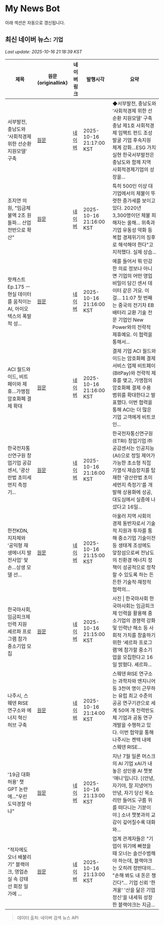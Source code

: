 # My News Bot

아래 섹션은 자동으로 갱신됩니다.

<!-- NEWS:START -->
## 최신 네이버 뉴스: `기업`
_Last update: 2025-10-16 21:18:39 KST_

| 제목 | 원문(originallink) | 네이버 링크 | 발행시각 | 요약 |
|---|---|---|---|---|
| 서부발전, 충남도와 ‘사회적경제 위한 선순환 지원모델’ 구축 | [원문](https://www.busan.com/view/busan/view.php?code=2025101620135542297) | [네이버](https://n.news.naver.com/mnews/article/082/0001349272?sid=101) | 2025-10-16 21:17:00 KST | ◆서부발전, 충남도와 ‘사회적경제 위한 선순환 지원모델’ 구축 충남 제1호 사회적경제 임팩트 펀드 조성 발굴 기업 후속지원 체계 강화…ESG 가치 실현 한국서부발전은 충남도와 함께 지역 사회적경제기업의 성장을... |
| 조지연 의원, "임금체불액 2조 원 돌파… 산업 전반으로 확산" | [원문](https://www.fntoday.co.kr/news/articleView.html?idxno=365779) | [네이버](https://www.fntoday.co.kr/news/articleView.html?idxno=365779) | 2025-10-16 21:16:00 KST | 특히 500인 이상 대기업에서의 체불이 뚜렷한 증가세를 보이고 있다. 2020년 3,300명이던 체불 피해자는 올해... 위축과 기업 유동성 악화 등 복합 경제위기의 징후로 해석해야 한다"고 지적했다. 실제 상습... |
| 팟캐스트 Ep.175 ㅡ 현실 데이터를 움직이는 AI, 아이오텍스의 폭발적 성... | [원문](https://www.tokenpost.kr/news/insights/295067) | [네이버](https://www.tokenpost.kr/news/insights/295067) | 2025-10-16 21:16:00 KST | 예를 들어서 뭐 민감한 의료 정보나 아니면 기업의 어떤 영업 비밀이 담긴 센서 데이터 같은 거요. 이걸... 11:07 첫 번째는 중국의 전기차 EB 배터리 교환 기술 전문 기업인 New Power와의 전략적 제휴예요. 이 협력을 통해서... |
| ACI 월드와이드, 비트페이와 제휴…가맹점 암호화폐 결제 확대 | [원문](https://www.tokenpost.kr/news/breaking/295068) | [네이버](https://www.tokenpost.kr/news/breaking/295068) | 2025-10-16 21:16:00 KST | 결제 기업 ACI 월드와이드는 암호화폐 결제 서비스 업체 비트페이(BitPay)와 전략적 제휴를 맺고, 가맹점의 암호화폐 결제 수용 범위를 확대한다고 발표했다. 이번 협력을 통해 ACI는 더 많은 기업 고객에게 비트코인... |
| 한국전자통신연구원 창업기업 공감센서, '광산란법 초미세먼지 측정기... | [원문](http://www.econonews.co.kr/news/articleView.html?idxno=409230) | [네이버](http://www.econonews.co.kr/news/articleView.html?idxno=409230) | 2025-10-16 21:16:00 KST | 한국전자통신연구원(ETRI) 창업기업 ㈜공감센서는 인공지능(AI)으로 정밀 제어가 가능한 초소형 직접 가열식 제습장치를 탑재한 '광산란법 초미세먼지 측정기'를 개발해 상용화에 성공, 대도심에서 실증에 나섰다고 16일... |
| 한전KDN, 지자체와 ‘공익형 재생에너지 발전사업’ 맞손…상생 모델 선... | [원문](https://www.busan.com/view/busan/view.php?code=2025101621033889592) | [네이버](https://n.news.naver.com/mnews/article/082/0001349271?sid=101) | 2025-10-16 21:15:00 KST | 아울러 지역 사회의 경제 동반자로서 기술적 지원과 투자를 통해 중소기업 기술이전 등 생태계 조성에도 앞장섬으로써 전남도의 친환경 에너지 정책이 성공적으로 정착할 수 있도록 하는 든든한 기술적·재정적 협력의... |
| 한국마사회, 임금피크제 인력 지원 셰르파 프로그램 참가 중소기업 모집 | [원문](https://www.sportsseoul.com/news/read/1554186?ref=naver) | [네이버](https://n.news.naver.com/mnews/article/468/0001185503?sid=101) | 2025-10-16 21:15:00 KST | 사진 \| 한국마사회 한국마사회는 임금피크제 인력을 활용해 중소기업의 경쟁력 강화 및 인력난 해소 등 사회적 가치를 창출하기 위한 ‘셰르파 프로그램’에 참가할 중소기업을 모집한다고 16일 밝혔다. 셰르파... |
| 나주시, 스웨덴 RISE 연구소와 에너지 혁신 허브 구축 | [원문](http://www.koreareport.co.kr/news/articleView.html?idxno=40924) | [네이버](http://www.koreareport.co.kr/news/articleView.html?idxno=40924) | 2025-10-16 21:14:00 KST | 스웨덴 RISE 연구소는 과학자와 엔지니어 등 3천여 명이 근무하는 유럽 최고 수준의 공공 연구기관으로 세계 50여 개 전력반도체 기업과 공동 연구개발을 수행하고 있다. 이번 협약을 통해 나주시는 켄텍 내에 스웨덴 RISE... |
| '19금 대화 허용' 챗GPT 논란에…"우린 도덕경찰 아냐" | [원문](https://news.sbs.co.kr/news/endPage.do?news_id=N1008294834&plink=ORI&cooper=NAVER) | [네이버](https://n.news.naver.com/mnews/article/055/0001300373?sid=101) | 2025-10-16 21:13:00 KST | 지난 7월 일론 머스크의 AI 기업 xAI가 내놓은 성인용 AI 챗봇 '애니'입니다. [(안녕, 자기야, 잘 지냈어?) 안녕, 자기 당신 목소리만 들어도 구름 위를 떠다니는 기분이야.] 소녀 챗봇과의 교감이 깊어질수록 대화와... |
| "적자에도 오너 배불리기" 블랙야크, 영업손실 속 강태선 회장 일가에 ... | [원문](https://www.stnsports.co.kr/news/articleView.html?idxno=306789) | [네이버](https://m.sports.naver.com/general/article/450/0000145620) | 2025-10-16 21:13:00 KST | 업계 관계자들은 "기업이 위기에 빠졌을 때 오너는 솔선수범해야 하는데, 블랙야크는 오히려 정반대의... "손해 봐도 내 돈은 챙긴다"… 기업 신뢰 '한겨울' '산을 닮은 기업정신'을 내세워 성장한 블랙야크는 지금... |

> 데이터 출처: 네이버 검색 뉴스 API
<!-- NEWS:END -->
